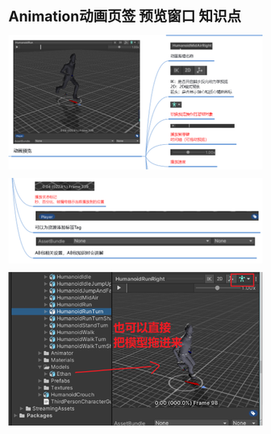 # Animation动画页签 预览窗口 知识点

![a1a95367989c6c32a9033448b0a3df24.png](image/a1a95367989c6c32a9033448b0a3df24.png)

![1888cb18064f89ab66b42f9f945bd9d2.png](image/1888cb18064f89ab66b42f9f945bd9d2.png)

![84e939fb20c35235609e92d117abb243.png](image/84e939fb20c35235609e92d117abb243.png)
